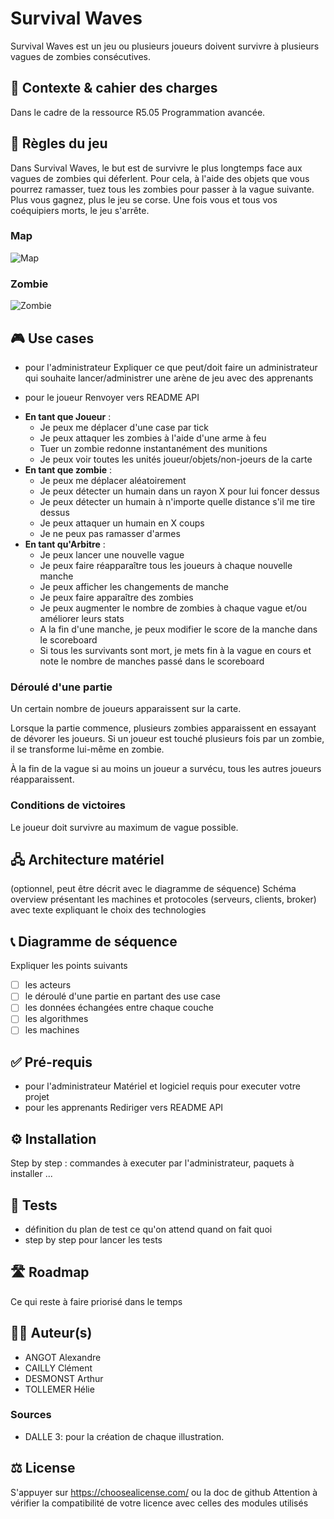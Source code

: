 # Survival Waves
Survival Waves est un jeu ou plusieurs joueurs doivent survivre à plusieurs vagues de zombies consécutives. 

## 🎯 Contexte & cahier des charges
Dans le cadre de la ressource R5.05 Programmation avancée.

## 🎲 Règles du jeu

Dans Survival Waves, le but est de survivre le plus longtemps face aux vagues de zombies qui déferlent. Pour cela, à l'aide des objets que vous pourrez ramasser, tuez tous les zombies pour passer à la vague suivante. Plus vous gagnez, plus le jeu se corse. Une fois vous et tous vos coéquipiers morts, le jeu s'arrête.

### Map
![Map](doc/map.jpeg)

### Zombie
![Zombie](doc/zombie.png)

## 🎮 Use cases
- pour l'administrateur
Expliquer ce que peut/doit faire un administrateur qui souhaite lancer/administrer une arène de jeu avec des apprenants 

- pour le joueur
Renvoyer vers README API

* **En tant que Joueur** :
    * Je peux me déplacer d'une case par tick
    * Je peux attaquer les zombies à l'aide d'une arme à feu
    * Tuer un zombie redonne instantanément des munitions
    * Je peux voir toutes les unités joueur/objets/non-joeurs de la carte
* **En tant que zombie** :
    * Je peux me déplacer aléatoirement
    * Je peux détecter un humain dans un rayon X pour lui foncer dessus
    * Je peux détecter un humain à n'importe quelle distance s'il me tire dessus
    * Je peux attaquer un humain en X coups
    * Je ne peux pas ramasser d'armes
* **En tant qu'Arbitre** :
    * Je peux lancer une nouvelle vague
    * Je peux faire réapparaître tous les joueurs à chaque nouvelle manche
    * Je peux afficher les changements de manche
    * Je peux faire apparaître des zombies
    * Je peux augmenter le nombre de zombies à chaque vague et/ou améliorer leurs stats
    * A la fin d'une manche, je peux modifier le score de la manche dans le scoreboard
    * Si tous les survivants sont mort, je mets fin à la vague en cours et note le nombre de manches passé dans le scoreboard

### Déroulé d'une partie
Un certain nombre de joueurs apparaissent sur la carte. 

Lorsque la partie commence, plusieurs zombies apparaissent en essayant de dévorer les joueurs. Si un joueur est touché plusieurs fois par un zombie,  il se transforme lui-même en zombie.

À la fin de la vague si au moins un joueur a survécu, tous les autres joueurs réapparaissent.

### Conditions de victoires
Le joueur doit survivre au maximum de vague possible.

## 🖧 Architecture matériel 
(optionnel, peut être décrit avec le diagramme de séquence) 
Schéma overview présentant les machines et protocoles (serveurs, clients, broker) avec texte expliquant le choix des technologies 

## 📞 Diagramme de séquence
Expliquer les points suivants
- [ ] les acteurs
- [ ] le déroulé d'une partie en partant des use case
- [ ] les données échangées entre chaque couche
- [ ] les algorithmes
- [ ] les machines

## ✅ Pré-requis 
- pour l'administrateur
Matériel et logiciel requis pour executer votre projet
- pour les apprenants 
Rediriger vers README API

## ⚙️ Installation
Step by step : commandes à executer par l'administrateur, paquets à installer ...

## 🧪 Tests
- définition du plan de test ce qu'on attend quand on fait quoi 
- step by step pour lancer les tests

## 🛣️ Roadmap
Ce qui reste à faire priorisé dans le temps

## 🧑‍💻 Auteur(s)
* ANGOT Alexandre
* CAILLY Clément
* DESMONST Arthur
* TOLLEMER Hélie

### Sources 
- DALLE 3: pour la création de chaque illustration.

## ⚖️ License
S'appuyer sur https://choosealicense.com/ ou la doc de github
Attention à vérifier la compatibilité de votre licence avec celles des modules utilisés
